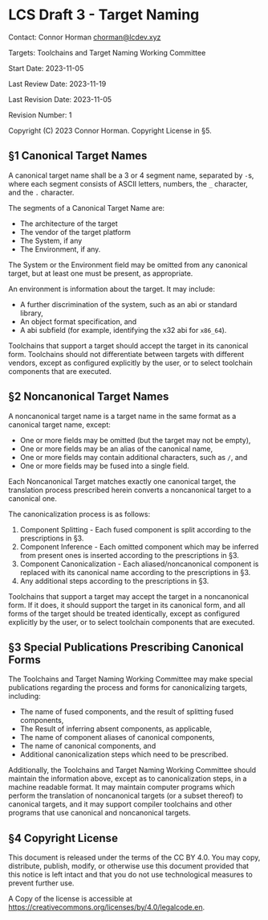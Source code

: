 # LCS Draft 3 - Target Naming

Contact: Connor Horman <chorman@lcdev.xyz>

Targets: Toolchains and Target Naming  Working Committee

Start Date: 2023-11-05

Last Review Date: 2023-11-19

Last Revision Date: 2023-11-05

Revision Number: 1

Copyright (C) 2023 Connor Horman. Copyright License in §5.

## §1 Canonical Target Names

A canonical target name shall be a 3 or 4 segment name, separated by `-`s, where each segment consists of ASCII letters, numbers, the `_` character, and the `.` character.

The segments of a Canonical Target Name are:
* The architecture of the target
* The vendor of the target platform
* The System, if any
* The Environment, if any.

The System or the Environment field may be omitted from any canonical target, but at least one must be present, as appropriate.

An environment is information about the target. It may include:
* A further discrimination of the system, such as an abi or standard library,
* An object format specification, and
* A abi subfield (for example, identifying the x32 abi for `x86_64`).

Toolchains that support a target should accept the target in its canonical form. 
Toolchains should not differentiate between targets with different vendors, except as configured explicitly by the user, or to select toolchain components that are executed. 

## §2 Noncanonical Target Names

A noncanonical target name is a target name in the same format as a canonical target name, except:
* One or more fields may be omitted (but the target may not be empty),
* One or more fields may be an alias of the canonical name, 
* One or more fields may contain additional characters, such as `/`, and
* One or more fields may be fused into a single field.

Each Noncanonical Target matches exactly one canonical target, the translation process prescribed herein converts a noncanonical target to a canonical one.

The canonicalization process is as follows:
1. Component Splitting - Each fused component is split according to the prescriptions in §3.
2. Component Inference - Each omitted component which may be inferred from present ones is inserted according to the prescriptions in §3.
3. Component Canonicalization - Each aliased/noncanonical component is replaced with its canonical name according to the prescriptions in §3.
4. Any additional steps according to the prescriptions in §3.

Toolchains that support a target may accept the target in a noncanonical form. If it does, it should support the target in its canonical form, and all forms of the target should be treated identically, except as configured explicitly by the user, or to select toolchain components that are executed.

## §3 Special Publications Prescribing Canonical Forms

The Toolchains and Target Naming Working Committee may make special publications regarding the process and forms for canonicalizing targets, including:
* The name of fused components, and the result of splitting fused components,
* The Result of inferring absent components, as applicable,
* The name of component aliases of canonical components,
* The name of canonical components, and
* Additional canonicalization steps which need to be prescribed.

Additionally, the Toolchains and Target Naming Working Committee should maintain the information above, except as to canonicalization steps, in a machine readable format. It may maintain computer programs which perform the translation of noncanonical targets (or a subset thereof) to canonical targets, and it may support compiler toolchains and other programs that use canonical and noncanonical targets.

## §4 Copyright License

This document is released under the terms of the CC BY 4.0. You may copy, distribute, publish, modify, or otherwise use this document provided that this notice is left intact and that you do not use technological measures to prevent further use.

A Copy of the license is accessible at <https://creativecommons.org/licenses/by/4.0/legalcode.en>.
